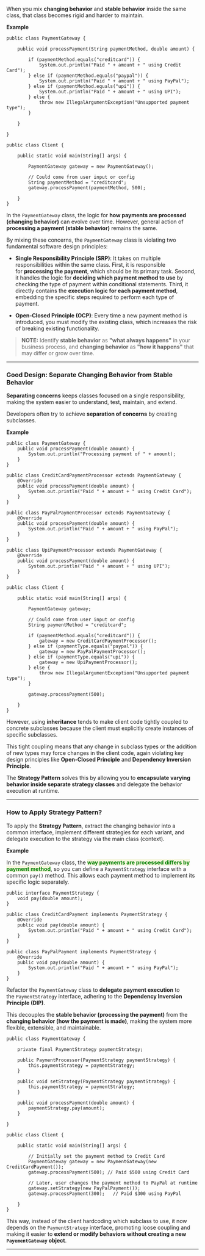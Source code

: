 
When you mix **changing behavior** and **stable behavior** inside the same class, that class becomes rigid and harder to maintain.

**Example**

```
public class PaymentGateway {

    public void processPayment(String paymentMethod, double amount) {
    
        if (paymentMethod.equals("creditcard")) {
            System.out.println("Paid " + amount + " using Credit Card");
        } else if (paymentMethod.equals("paypal")) {
            System.out.println("Paid " + amount + " using PayPal");
        } else if (paymentMethod.equals("upi")) {
            System.out.println("Paid " + amount + " using UPI");
        } else {
            throw new IllegalArgumentException("Unsupported payment type");
        }
        
    }
    
}
```

```
public class Client {

    public static void main(String[] args) {

		PaymentGateway gateway = new PaymentGateway();

		// Could come from user input or config
        String paymentMethod = "creditcard"; 
		gateway.processPayment(paymentMethod, 500);
    
    }
}
```

In the `PaymentGateway` class, the logic for **how payments are processed (changing behavior)** can evolve over time. However, general action of **processing a payment (stable behavior)** remains the same.

By mixing these concerns, the `PaymentGateway` class is violating two fundamental software design principles:

- **Single Responsibility Principle (SRP)**: It takes on multiple responsibilities within the same class. First, it is responsible for **processing the payment**, which should be its primary task. Second, it handles the logic for **deciding which payment method to use** by checking the type of payment within conditional statements. Third, it directly contains the **execution logic for each payment method**, embedding the specific steps required to perform each type of payment.

- **Open-Closed Principle (OCP)**: Every time a new payment method is introduced, you must modify the existing class, which increases the risk of breaking existing functionality.

> **NOTE:** Identify **stable behavior** as **"what always happens"** in your business process, and **changing behavior** as **"how it happens"** that may differ or grow over time.

---
### Good Design: Separate Changing Behavior from Stable Behavior

**Separating concerns** keeps classes focused on a single responsibility, making the system easier to understand, test, maintain, and extend. 

Developers often try to achieve **separation of concerns** by creating subclasses.

**Example**

```
public class PaymentGateway {
    public void processPayment(double amount) {
        System.out.println("Processing payment of " + amount);
    }
}
```

```
public class CreditCardPaymentProcessor extends PaymentGateway {
    @Override
    public void processPayment(double amount) {
        System.out.println("Paid " + amount + " using Credit Card");
    }
}

public class PayPalPaymentProcessor extends PaymentGateway {
    @Override
    public void processPayment(double amount) {
        System.out.println("Paid " + amount + " using PayPal");
    }
}

public class UpiPaymentProcessor extends PaymentGateway {
    @Override
    public void processPayment(double amount) {
        System.out.println("Paid " + amount + " using UPI");
    }
}
```

```
public class Client {

    public static void main(String[] args) {
        
        PaymentGateway gateway;

		// Could come from user input or config
        String paymentMethod = "creditcard";  

        if (paymentMethod.equals("creditcard")) {
            gateway = new CreditCardPaymentProcessor();
        } else if (paymentType.equals("paypal")) {
            gateway = new PayPalPaymentProcessor();
        } else if (paymentType.equals("upi")) {
            gateway = new UpiPaymentProcessor();
        } else {
            throw new IllegalArgumentException("Unsupported payment type");
        }

        gateway.processPayment(500);
        
    }
}
```

However, using **inheritance** tends to make client code tightly coupled to concrete subclasses because the client must explicitly create instances of specific subclasses. 

This tight coupling means that any change in subclass types or the addition of new types may force changes in the client code, again violating key design principles like **Open-Closed Principle** and **Dependency Inversion Principle**.

The **Strategy Pattern** solves this by allowing you to **encapsulate varying behavior inside separate strategy classes** and delegate the behavior execution at runtime. 

---
### How to Apply Strategy Pattern?

To apply the **Strategy Pattern**, extract the changing behavior into a common interface, implement different strategies for each variant, and delegate execution to the strategy via the main class (context).

**Example**

In the `PaymentGateway` class, the <span style="color:green;font-weight:bold;background:beige;">way payments are processed differs by payment method</span>, so you can define a `PaymentStrategy` interface with a common `pay()` method. This allows each payment method to implement its specific logic separately.

```
public interface PaymentStrategy {
    void pay(double amount);
}
```

```
public class CreditCardPayment implements PaymentStrategy {
    @Override
    public void pay(double amount) {
        System.out.println("Paid " + amount + " using Credit Card");
    }
}

public class PayPalPayment implements PaymentStrategy {
    @Override
    public void pay(double amount) {
        System.out.println("Paid " + amount + " using PayPal");
    }
}
```

Refactor the `PaymentGateway` class to **delegate payment execution** to the `PaymentStrategy` interface, adhering to the **Dependency Inversion Principle (DIP)**. 

This decouples the **stable behavior (processing the payment)** from the **changing behavior (how the payment is made)**, making the system more flexible, extensible, and maintainable.

```
public class PaymentGateway {

    private final PaymentStrategy paymentStrategy;

    public PaymentProcessor(PaymentStrategy paymentStrategy) {
        this.paymentStrategy = paymentStrategy;
    }

	public void setStrategy(PaymentStrategy paymentStrategy) {
        this.paymentStrategy = paymentStrategy;
    }

    public void processPayment(double amount) {
        paymentStrategy.pay(amount);
    }

}
```

```
public class Client {

    public static void main(String[] args) {

		// Initially set the payment method to Credit Card
		PaymentGateway gateway = new PaymentGateway(new CreditCardPayment());
		gateway.processPayment(500); // Paid $500 using Credit Card  

		// Later, user changes the payment method to PayPal at runtime
		gateway.setStrategy(new PayPalPayment());
		gateway.processPayment(300);   // Paid $300 using PayPal
    
    }
}
```

This way, instead of the client hardcoding which subclass to use, it now depends on the `PaymentStrategy` interface, promoting loose coupling and making it easier to **extend or modify behaviors without creating a new `PayementGateway` object**.

---